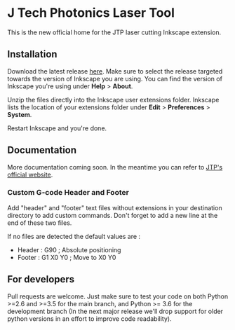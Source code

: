 # J Tech Photonics Laser Tool

This is the new official home for the JTP laser cutting Inkscape extension.


## Installation

Download the latest release [here](https://github.com/JTechPhotonics/J-Tech-Photonics-Laser-Tool/releases). Make sure to select the release targeted towards the version of Inkscape you are using. You can find the version of Inkscape you're using under **Help** > **About**.

Unzip the files directly into the Inkscape user extensions folder. Inkscape lists the location of your extensions folder under **Edit** > **Preferences** > **System**.

Restart Inkscape and you're done.


## Documentation

More documentation coming soon. In the meantime you can refer to [JTP's official website](https://jtechphotonics.com/?page_id=2012).

### Custom G-code Header and Footer

Add "header" and "footer" text files without extensions in your destination directory to add custom commands. Don't forget to add a new line at the end of these two files.

If no files are detected the default values are :
- Header : G90 ; Absolute positioning
- Footer : G1 X0 Y0 ; Move to X0 Y0

## For developers

Pull requests are welcome. Just make sure to test your code on both Python >=2.6 and >=3.5 for the main branch, and Python >= 3.6 for the development branch (In the next major release we'll drop support for older python versions in an effort to improve code readability).

